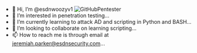 - 👋 Hi, I’m @esdnwoozyv1
![GitHubPentester](https://user-images.githubusercontent.com/72991938/140967845-375fd1f3-2d7a-4c93-b090-c4658013a5b7.png)
- 👀 I’m interested in penetration testing...
- 🌱 I’m currently learning to attack AD and scripting in Python and BASH...
- 💞️ I’m looking to collaborate on learning scripting...
- 📫 How to reach me is through email at jeremiah.parker@esdnsecurity.com...

<!---
esdnwoozyv1/esdnwoozyv1 is a ✨ special ✨ repository because its `README.md` (this file) appears on your GitHub profile.
You can click the Preview link to take a look at your changes.
--->
